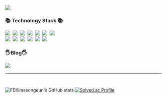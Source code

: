 
  <img src = "https://user-images.githubusercontent.com/62641359/124632006-e3af4880-debe-11eb-9acb-bfc52c5c24ad.png">

  
  
<h3>📚 Technology Stack 📚</h3>
<p>
  <img src="https://img.shields.io/badge/Python-3766AB?style=flat-square&logo=Python&logoColor=white"/></a>&nbsp 
  <img src="https://img.shields.io/badge/Java-007396?style=flat-square&logo=Java&logoColor=white"/></a>&nbsp 
  <img src="https://img.shields.io/badge/C-A8B9CC?style=flat-square&logo=C&logoColor=white"/></a>&nbsp 
  <img src="https://img.shields.io/badge/Javascript-ffb13b?style=flat-square&logo=javascript&logoColor=white"/></a>&nbsp 
  <img src="https://img.shields.io/badge/css-1572B6?style=flat-square&logo=css3&logoColor=white"/></a>&nbsp 
  <img src="https://img.shields.io/badge/HTML-11B48A?style=flat-square&logo=HTML5&logoColor=white"/></a>&nbsp 
  <img src="https://img.shields.io/badge/Android-5CD1E5?style=flat-square&logo=android&logoColor=white"/></a>&nbsp 
  <br>
  <img src="https://img.shields.io/badge/React-6DB33F?style=flat-square&logo=React&logoColor=white"/></a>&nbsp 
  <img src="https://img.shields.io/badge/Dart-E6B91E?style=flat-square&logo=Dart&logoColor=white"/></a>&nbsp 
  <img src="https://img.shields.io/badge/BlockChain-DB3552?style=flat-square&logo=ethereum&logoColor=white"/></a>&nbsp 
  <img src="https://img.shields.io/badge/flutter-333664?style=flat-square&logo=flutter&logoColor=white"/></a>&nbsp 
  <img src="https://img.shields.io/badge/nodeJS-005571?style=flat-square&logo=node.js&logoColor=white"/></a>&nbsp 
  <img src="https://img.shields.io/badge/docker-6B66FF?style=flat-square&logo=docker&logoColor=white"/></a>&nbsp 
</p>

<h3>🖐Blog🖐</h3>

<p>
  <a href="https://velog.io/@kansun12"><img src="https://img.shields.io/badge/Tech%20Blog-12B886?style=flat-square&logo=Velog&logoColor=white&link=https://velog.io/@kansun12"/></a>&nbsp
</p>
<hr>
<br>

![FEKimseongeun's GitHub stats](https://github-readme-stats.vercel.app/api?username=FEKimseongeun&show_icons=true&theme=radical)
[![Solved.ac Profile](http://mazassumnida.wtf/api/generate_badge?boj=kkkkmd)](https://solved.ac/kkkkmd)

